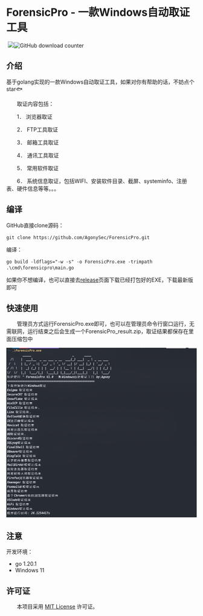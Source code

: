 # ForensicPro - 一款Windows自动取证工具

​																											![](https://badgen.net/github/stars/AgonySec/ForensicPro)![GitHub download counter](https://img.shields.io/github/downloads/AgonySec/ForensicPro/total)

## 介绍

基于golang实现的一款Windows自动取证工具，如果对你有帮助的话，不妨点个star🐟

　　取证内容包括：

　　1．     浏览器取证

　　2．     FTP工具取证

　　3．     邮箱工具取证

　　4．     通讯工具取证

　　5．     常用软件取证

　　6．     系统信息取证，包括WIFI、安装软件目录、截屏、systeminfo、注册表、硬件信息等等。。。



## 编译

GitHub直接clone源码：

```
git clone https://github.com/AgonySec/ForensicPro.git
```

编译：

```
go build -ldflags="-w -s" -o ForensicPro.exe -trimpath .\cmd\forensicpro\main.go
```

如果你不想编译，也可以直接去[release](https://github.com/AgonySec/ForensicPro/releases)页面下载已经打包好的EXE，下载最新版即可

## 快速使用

　　管理员方式运行ForensicPro.exe即可，也可以在管理员命令行窗口运行，无需联网，运行结束之后会生成一个ForensicPro_result.zip，取证结果都保存在里面压缩包中

![image-20241108171619145](assets/image-20241108171619145.png)

## 注意

开发环境：

- go 1.20.1
- Windows 11

## 许可证

　　本项目采用 [MIT License](LICENSE) 许可证。
